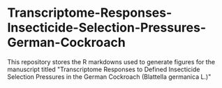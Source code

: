 # Transcriptome-Responses-Insecticide-Selection-Pressures-German-Cockroach
This repository stores the R markdowns used to generate figures for the manuscript titled "Transcriptome Responses to Defined Insecticide Selection Pressures in the German Cockroach (Blattella germanica L.)"
